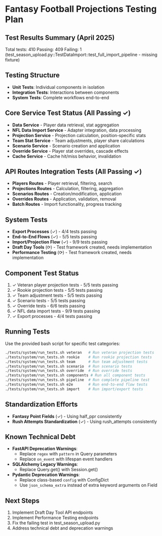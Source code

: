 # Fantasy Football Projections Testing Plan

## Test Results Summary (April 2025)
Total tests: 410
Passing: 409
Failing: 1 (test_season_upload.py::TestDataImport::test_full_import_pipeline - missing fixture)

## Testing Structure
- **Unit Tests**: Individual components in isolation
- **Integration Tests**: Interactions between components
- **System Tests**: Complete workflows end-to-end

## Core Service Test Status (All Passing ✓)
- **Data Service** - Player data retrieval, stat aggregation
- **NFL Data Import Service** - Adapter integration, data processing
- **Projection Service** - Projection calculation, position-specific stats
- **Team Stat Service** - Team adjustments, player share calculations
- **Scenario Service** - Scenario creation and application
- **Override Service** - Player stat overrides, cascade effects
- **Cache Service** - Cache hit/miss behavior, invalidation

## API Routes Integration Tests (All Passing ✓)
- **Players Routes** - Player retrieval, filtering, search
- **Projections Routes** - Calculation, filtering, aggregation
- **Scenarios Routes** - Creation/modification, application
- **Overrides Routes** - Application, validation, removal
- **Batch Routes** - Import functionality, progress tracking

## System Tests
- **Export Processes** (✓) - 4/4 tests passing
- **End-to-End Flows** (✓) - 5/5 tests passing
- **Import/Projection Flow** (✓) - 9/9 tests passing
- **Draft Day Tools** (⟳) - Test framework created, needs implementation
- **Performance Testing** (⟳) - Test framework created, needs implementation

## Component Test Status
1. ✓ Veteran player projection tests - 5/5 tests passing
2. ✓ Rookie projection tests - 5/5 tests passing
3. ✓ Team adjustment tests - 5/5 tests passing
4. ✓ Scenario tests - 5/5 tests passing
5. ✓ Override tests - 6/6 tests passing
6. ✓ NFL data import tests - 9/9 tests passing
7. ✓ Export processes - 4/4 tests passing

## Running Tests
Use the provided bash script for specific test categories:
```bash
./tests/system/run_tests.sh veteran   # Run veteran projection tests
./tests/system/run_tests.sh rookie    # Run rookie projection tests
./tests/system/run_tests.sh team      # Run team adjustment tests
./tests/system/run_tests.sh scenario  # Run scenario tests
./tests/system/run_tests.sh override  # Run override tests
./tests/system/run_tests.sh components # Run all component tests
./tests/system/run_tests.sh pipeline  # Run complete pipeline test
./tests/system/run_tests.sh e2e       # Run end-to-end flow tests
./tests/system/run_tests.sh import    # Run import/export tests
```

## Standardization Efforts
- **Fantasy Point Fields** (✓) - Using half_ppr consistently
- **Rush Attempts Standardization** (✓) - Using rush_attempts consistently

## Known Technical Debt
- **FastAPI Deprecation Warnings**:
  - Replace `regex` with `pattern` in Query parameters
  - Replace `on_event` with lifespan event handlers
- **SQLAlchemy Legacy Warnings**:
  - Replace Query.get() with Session.get()
- **Pydantic Deprecation Warnings**:
  - Replace class-based `config` with ConfigDict
  - Use `json_schema_extra` instead of extra keyword arguments on Field

## Next Steps
1. Implement Draft Day Tool API endpoints
2. Implement Performance Testing endpoints
3. Fix the failing test in test_season_upload.py
4. Address technical debt and deprecation warnings
